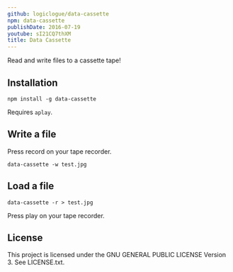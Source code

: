 ```yaml
---
github: logiclogue/data-cassette
npm: data-cassette
publishDate: 2016-07-19
youtube: sI21CQ7thXM
title: Data Cassette
---
```


Read and write files to a cassette tape!

## Installation

`npm install -g data-cassette`

Requires `aplay`.

## Write a file

Press record on your tape recorder.

`data-cassette -w test.jpg`

## Load a file

`data-cassette -r > test.jpg`

Press play on your tape recorder.

## License

This project is licensed under the GNU GENERAL PUBLIC LICENSE Version 3. See
LICENSE.txt.
